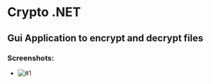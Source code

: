 # Crypto .NET

## Gui Application to encrypt and decrypt files

### Screenshots:
- ![#1](https://user-images.githubusercontent.com/40953479/163676034-e7560f53-67b4-44ba-930c-ddb367fe99b1.png)
